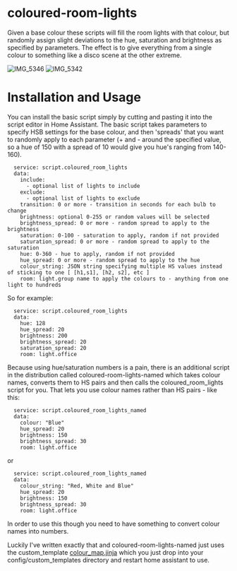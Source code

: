 # coloured-room-lights
Given a base colour these scripts will fill the room lights with that colour, but randomly assign slight deviations to the hue, saturation and brightness as specified by parameters. The effect is to give everything from a single colour to something like a disco scene at the other extreme.

![IMG_5346](https://github.com/philmale/coloured-room-lights/assets/8235259/46be4af5-0eb1-4692-8890-b49f69d0365c)
![IMG_5342](https://github.com/philmale/coloured-room-lights/assets/8235259/182568e0-6228-4abf-946c-d75349eda061)

# Installation and Usage

You can install the basic script simply by cutting and pasting it into the script editor in Home Assistant. 
The basic script takes parameters to specify HSB settings for the base colour, and then 'spreads' that you want to randomly apply to each parameter (+ and - around the specified value, so a hue of 150 with a spread of 10 would give you hue's ranging from 140-160).
```
  service: script.coloured_room_lights
  data:
    include: 
      - optional list of lights to include
    exclude:
      - optional list of lights to exclude
    transition: 0 or more - transition in seconds for each bulb to change
    brightness: optional 0-255 or random values will be selected
    brightness_spread: 0 or more - random spread to apply to the brightness
    saturation: 0-100 - saturation to apply, random if not provided
    saturation_spread: 0 or more - random spread to apply to the saturation
    hue: 0-360 - hue to apply, random if not provided
    hue_spread: 0 or more - random spread to apply to the hue
    colour_string: JSON string specifying multiple HS values instead of sticking to one [ [h1,s1], [h2, s2], etc ]
    room: light.group name to apply the colours to - anything from one light to hundreds
```
So for example:
```
  service: script.coloured_room_lights
  data:
    hue: 128
    hue_spread: 20
    brightness: 200
    brightness_spread: 20
    saturation_spread: 20
    room: light.office
```
Because using hue/saturation numbers is a pain, there is an additional script in the distribution called coloured-room-lights-named which takes colour names, converts them to HS pairs and then calls the coloured_room_lights script for you.
That lets you use colour names rather than HS pairs - like this:

```
  service: script.coloured_room_lights_named
  data:
    colour: "Blue"
    hue_spread: 20
    brightness: 150
    brightness_spread: 30
    room: light.office
```
or
```
  service: script.coloured_room_lights_named
  data:
    colour_string: "Red, White and Blue"
    hue_spread: 20
    brightness: 150
    brightness_spread: 30
    room: light.office
```

In order to use this though you need to have something to convert colour names into numbers.

Luckily I've written exactly that and coloured-room-lights-named just uses the custom_template [colour_map.jinja](https://github.com/philmale/colour-map) which you just drop into your config/custom_templates directory
and restart home assistant to use. 
